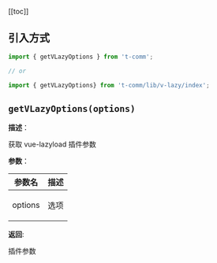 [[toc]]

## 引入方式

```ts
import { getVLazyOptions } from 't-comm';

// or

import { getVLazyOptions} from 't-comm/lib/v-lazy/index';
```


## `getVLazyOptions(options)` 


**描述**：<p>获取 vue-lazyload 插件参数</p>

**参数**：


| 参数名 | 描述 |
| --- | --- |
| options | <p>选项</p> |

**返回**: <p>插件参数</p>

